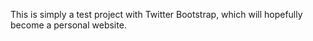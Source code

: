 This is simply a test project with Twitter Bootstrap, which will hopefully become a personal website.